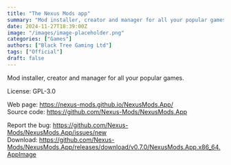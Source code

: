 ```yaml
---
title: "The Nexus Mods app"
summary: "Mod installer, creator and manager for all your popular games."
date: 2024-11-27T18:39:00Z
image: "/images/image-placeholder.png"
categories: ["Games"]
authors: ["Black Tree Gaming Ltd"]
tags: ["Official"]
draft: false
---
```


Mod installer, creator and manager for all your popular games.

License: GPL-3.0

Web page: <https://nexus-mods.github.io/NexusMods.App/>  
Source code: <https://github.com/Nexus-Mods/NexusMods.App>

Report the bug: <https://github.com/Nexus-Mods/NexusMods.App/issues/new>  
Download: <https://github.com/Nexus-Mods/NexusMods.App/releases/download/v0.7.0/NexusMods.App.x86_64.AppImage>
